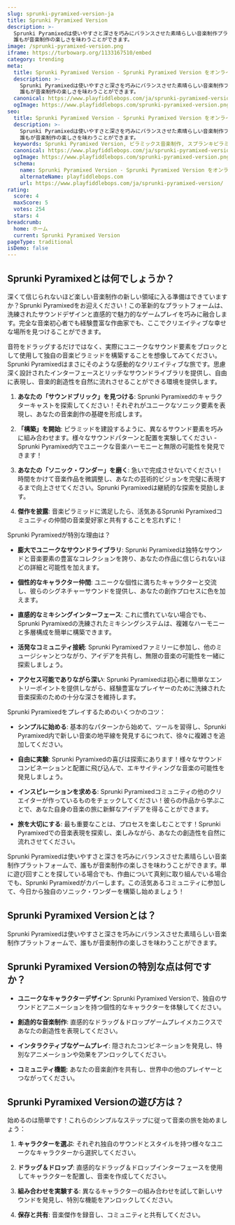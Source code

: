 ```yaml
---
slug: sprunki-pyramixed-version-ja
title: Sprunki Pyramixed Version
description: >-
  Sprunki Pyramixedは使いやすさと深さを巧みにバランスさせた素晴らしい音楽制作プラットフォームで、
  誰もが音楽制作の楽しさを味わうことができます。
image: /sprunki-pyramixed-version.png
iframe: https://turbowarp.org/1133167510/embed
category: trending
meta:
  title: Sprunki Pyramixed Version - Sprunki Pyramixed Version をオンラインでプレイ
  description: >-
    Sprunki Pyramixedは使いやすさと深さを巧みにバランスさせた素晴らしい音楽制作プラットフォームで、
    誰もが音楽制作の楽しさを味わうことができます。
  canonical: https://www.playfiddlebops.com/ja/sprunki-pyramixed-version/
  ogImage: https://www.playfiddlebops.com/sprunki-pyramixed-version.png
seo:
  title: Sprunki Pyramixed Version - Sprunki Pyramixed Version をオンラインでプレイ
  description: >-
    Sprunki Pyramixedは使いやすさと深さを巧みにバランスさせた素晴らしい音楽制作プラットフォームで、
    誰もが音楽制作の楽しさを味わうことができます。
  keywords: Sprunki Pyramixed Version, ピラミックス音楽制作, スプランキピラミックス
  canonical: https://www.playfiddlebops.com/ja/sprunki-pyramixed-version/
  ogImage: https://www.playfiddlebops.com/sprunki-pyramixed-version.png
  schema:
    name: Sprunki Pyramixed Version - Sprunki Pyramixed Version をオンラインでプレイ
    alternateName: playfiddlebops.com
    url: https://www.playfiddlebops.com/ja/sprunki-pyramixed-version/
rating:
  score: 4
  maxScore: 5
  votes: 254
  stars: 4
breadcrumb:
  home: ホーム
  current: Sprunki Pyramixed Version
pageType: traditional
isDemo: false
---
```


## Sprunki Pyramixedとは何でしょうか？

深くて信じられないほど楽しい音楽制作の新しい領域に入る準備はできていますか？Sprunki Pyramixedをお迎えください！この革新的なプラットフォームは、洗練されたサウンドデザインと直感的で魅力的なゲームプレイを巧みに融合します。完全な音楽初心者でも経験豊富な作曲家でも、ここでクリエイティブな幸せな場所を見つけることができます。

音符をドラッグするだけではなく、実際にユニークなサウンド要素をブロックとして使用して独自の音楽ピラミッドを構築することを想像してみてください。Sprunki Pyramixedはまさにそのような感動的なクリエイティブな旅です。思慮深く設計されたインターフェースとリッチなサウンドライブラリを提供し、自由に表現し、音楽的創造性を自然に流れさせることができる環境を提供します。

1. **あなたの「サウンドブリック」を見つける**: Sprunki Pyramixedのキャラクターキャストを探索してください！それぞれがユニークなソニック要素を表現し、あなたの音楽創作の基礎を形成します。

2. **「構築」を開始**: ピラミッドを建設するように、異なるサウンド要素を巧みに組み合わせます。様々なサウンドパターンと配置を実験してください - Sprunki Pyramixed内でユニークな音楽ハーモニーと無限の可能性を発見できます！

3. **あなたの「ソニック・ワンダー」を磨く**: 急いで完成させないでください！時間をかけて音楽作品を微調整し、あなたの芸術的ビジョンを完璧に表現するまで向上させてください。Sprunki Pyramixedは継続的な探索を奨励します。

4. **傑作を披露**: 音楽ピラミッドに満足したら、活気あるSprunki Pyramixedコミュニティの仲間の音楽愛好家と共有することを忘れずに！

Sprunki Pyramixedが特別な理由は？

- **膨大でユニークなサウンドライブラリ**: Sprunki Pyramixedは独特なサウンドと音楽要素の豊富なコレクションを誇り、あなたの作品に信じられないほどの詳細と可能性を加えます。

- **個性的なキャラクター仲間**: ユニークな個性に満ちたキャラクターと交流し、彼らのシグネチャーサウンドを提供し、あなたの創作プロセスに色を加えます。

- **直感的なミキシングインターフェース**: これに慣れていない場合でも、Sprunki Pyramixedの洗練されたミキシングシステムは、複雑なハーモニーと多層構成を簡単に構築できます。

- **活発なコミュニティ接続**: Sprunki Pyramixedファミリーに参加し、他のミュージシャンとつながり、アイデアを共有し、無限の音楽の可能性を一緒に探索しましょう。

- **アクセス可能でありながら深い**: Sprunki Pyramixedは初心者に簡単なエントリーポイントを提供しながら、経験豊富なプレイヤーのために洗練された音楽探索のための十分な深さを維持します。

Sprunki Pyramixedをプレイするためのいくつかのコツ：

- **シンプルに始める**: 基本的なパターンから始めて、ツールを習得し、Sprunki Pyramixed内で新しい音楽の地平線を発見するにつれて、徐々に複雑さを追加してください。

- **自由に実験**: Sprunki Pyramixedの喜びは探索にあります！様々なサウンドコンビネーションと配置に飛び込んで、エキサイティングな音楽の可能性を発見しましょう。

- **インスピレーションを求める**: Sprunki Pyramixedコミュニティの他のクリエイターが作っているものをチェックしてください！彼らの作品から学ぶことで、あなた自身の音楽の旅に新鮮なアイデアを得ることができます。

- **旅を大切にする**: 最も重要なことは、プロセスを楽しむことです！Sprunki Pyramixedでの音楽表現を探索し、楽しみながら、あなたの創造性を自然に流れさせてください。

Sprunki Pyramixedは使いやすさと深さを巧みにバランスさせた素晴らしい音楽制作プラットフォームで、誰もが音楽制作の楽しさを味わうことができます。単に遊び回すことを探している場合でも、作曲について真剣に取り組んでいる場合でも、Sprunki Pyramixedがカバーします。この活気あるコミュニティに参加して、今日から独自のソニック・ワンダーを構築し始めましょう！

## Sprunki Pyramixed Versionとは？

Sprunki Pyramixedは使いやすさと深さを巧みにバランスさせた素晴らしい音楽制作プラットフォームで、誰もが音楽制作の楽しさを味わうことができます。

## Sprunki Pyramixed Versionの特別な点は何ですか？

- **ユニークなキャラクターデザイン**: Sprunki Pyramixed Versionで、独自のサウンドとアニメーションを持つ個性的なキャラクターを体験してください。

- **創造的な音楽制作**: 直感的なドラッグ＆ドロップゲームプレイメカニクスであなたの創造性を表現してください。

- **インタラクティブなゲームプレイ**: 隠されたコンビネーションを発見し、特別なアニメーションや効果をアンロックしてください。

- **コミュニティ機能**: あなたの音楽創作を共有し、世界中の他のプレイヤーとつながってください。

## Sprunki Pyramixed Versionの遊び方は？

始めるのは簡単です！これらのシンプルなステップに従って音楽の旅を始めましょう：

1. **キャラクターを選ぶ**: それぞれ独自のサウンドとスタイルを持つ様々なユニークなキャラクターから選択してください。

2. **ドラッグ＆ドロップ**: 直感的なドラッグ＆ドロップインターフェースを使用してキャラクターを配置し、音楽を作成してください。

3. **組み合わせを実験する**: 異なるキャラクターの組み合わせを試して新しいサウンドを発見し、特別な機能をアンロックしてください。

4. **保存と共有**: 音楽傑作を録音し、コミュニティと共有してください。